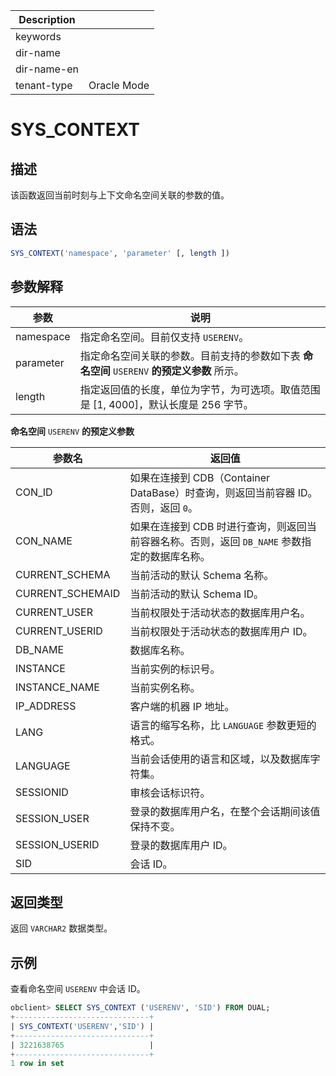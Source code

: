 | Description   |                 |
|---------------|-----------------|
| keywords      |                 |
| dir-name      |                 |
| dir-name-en   |                 |
| tenant-type   | Oracle Mode     |

# SYS_CONTEXT

## 描述

该函数返回当前时刻与上下文命名空间关联的参数的值。

## 语法

```sql
SYS_CONTEXT('namespace', 'parameter' [, length ])
```

## 参数解释

|    参数     |                              说明                              |
|-----------|--------------------------------------------------------------|
| namespace | 指定命名空间。目前仅支持 `USERENV`。                                      |
| parameter | 指定命名空间关联的参数。目前支持的参数如下表 **命名空间** `USERENV` **的预定义参数** 所示。 |
| length    | 指定返回值的长度，单位为字节，为可选项。取值范围是 \[1, 4000\]，默认长度是 256 字节。          |

**命名空间** `USERENV` **的预定义参数**

|       参数名        |                           返回值                           |
|------------------|---------------------------------------------------------|
| CON_ID           | 如果在连接到 CDB（Container DataBase）时查询，则返回当前容器 ID。否则，返回 `0`。 |
| CON_NAME         | 如果在连接到 CDB 时进行查询，则返回当前容器名称。否则，返回 `DB_NAME` 参数指定的数据库名称。  |
| CURRENT_SCHEMA   | 当前活动的默认 Schema 名称。                                      |
| CURRENT_SCHEMAID | 当前活动的默认 Schema ID。                                      |
| CURRENT_USER     | 当前权限处于活动状态的数据库用户名。                                      |
| CURRENT_USERID   | 当前权限处于活动状态的数据库用户 ID。                                    |
| DB_NAME          | 数据库名称。                                                  |
| INSTANCE         | 当前实例的标识号。                                               |
| INSTANCE_NAME    | 当前实例名称。                                                 |
| IP_ADDRESS       | 客户端的机器 IP 地址。                                           |
| LANG             | 语言的缩写名称，比 `LANGUAGE` 参数更短的格式。                           |
| LANGUAGE         | 当前会话使用的语言和区域，以及数据库字符集。                                  |
| SESSIONID        | 审核会话标识符。                                                |
| SESSION_USER     | 登录的数据库用户名，在整个会话期间该值保持不变。                                |
| SESSION_USERID   | 登录的数据库用户 ID。                                            |
| SID              | 会话 ID。                                                  |

## 返回类型

返回 `VARCHAR2` 数据类型。

## 示例

查看命名空间 `USERENV` 中会话 ID。

```sql
obclient> SELECT SYS_CONTEXT ('USERENV', 'SID') FROM DUAL;
+------------------------------+
| SYS_CONTEXT('USERENV','SID') |
+------------------------------+
| 3221638765                   |
+------------------------------+
1 row in set
```
